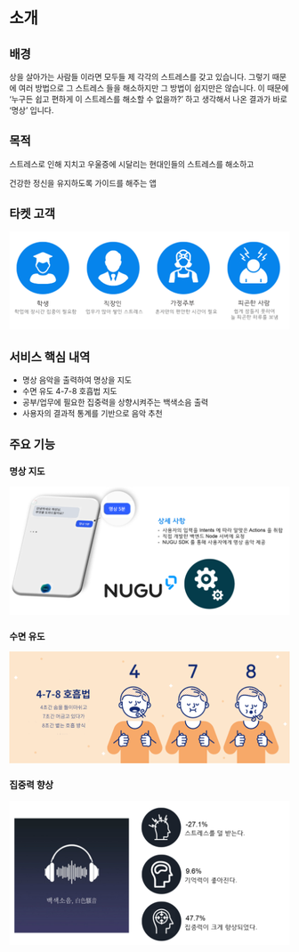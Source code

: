 # 소개

## 배경

상을 살아가는 사람들 이라면 모두들 제 각각의 스트레스를 갖고 있습니다. 그렇기 때문에 여러 방법으로 그 스트레스 들을 해소하지만 그 방법이 쉽지만은 않습니다. 이 때문에 ‘누구든 쉽고 편하게 이 스트레스를 해소할 수 없을까?’ 하고 생각해서 나온 결과가 바로 ‘명상’ 입니다.

## 목적

스트레스로 인해 지치고 우울증에 시달리는 현대인들의 스트레스를 해소하고

건강한 정신을 유지하도록 가이드를 해주는 앱

## 타켓 고객

![](.gitbook/assets/.png%20%283%29.png)

## 서비스 핵심 내역

* 명상 음악을 출력하여 명상을 지도
* 수면 유도 4-7-8 호흡법 지도
* 공부/업무에 필요한 집중력을 상향시켜주는 백색소음 출력
* 사용자의 결과적 통계를 기반으로 음악 추천

## 주요 기능

### 명상 지도

![](.gitbook/assets/.png.png)

### 수면 유도

![](.gitbook/assets/.png%20%281%29.png)

### 집중력 향상

![](.gitbook/assets/.png%20%282%29.png)

